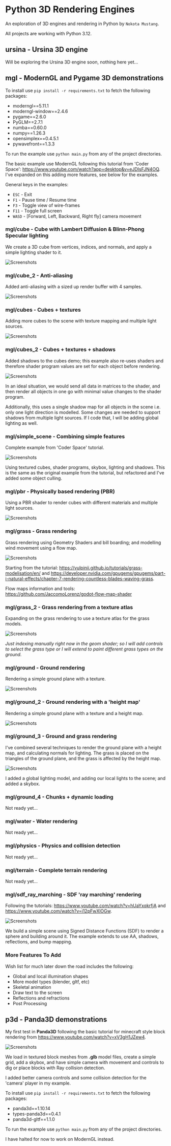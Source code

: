 # Python 3D Rendering Engines

An exploration of 3D engines and rendering in Python by `Nokota Mustang`.

All projects are working with Python 3.12.

## ursina - Ursina 3D engine

Will be exploring the Ursina 3D engine soon, nothing here yet...

## mgl - ModernGL and Pygame 3D demonstrations

To install use `pip install -r requirements.txt` to fetch the following packages:

-   moderngl==5.11.1
-   moderngl-window==2.4.6
-   pygame==2.6.0
-   PyGLM==2.7.1
-   numba==0.60.0
-   numpy==1.26.3
-   opensimplex==0.4.5.1
-   pywavefront==1.3.3

To run the example use `python main.py` from any of the project directories.

The basic example use ModernGL following this tutorial from 'Coder Space': <https://www.youtube.com/watch?app=desktop&v=eJDIsFJN4OQ>. I've expanded on this adding more features, see below for the examples.

General keys in the examples:

-   `ESC` - Exit
-   `F1` - Pause time / Resume time
-   `F3` - Toggle view of wire-frames
-   `F11` - Toggle full screen
-   `WASD` - [Forward, Left, Backward, Right fly] camera movement

### mgl/cube - Cube with Lambert Diffusion & Blinn-Phong Specular lighting

We create a 3D cube from vertices, indices, and normals, and apply a simple lighting shader to it.

![Screenshots](./screenshots/mgl_cube1.PNG)

### mgl/cube_2 - Anti-aliasing

Added anti-aliasing with a sized up render buffer with 4 samples.

![Screenshots](./screenshots/mgl_cube2.PNG)

### mgl/cubes - Cubes + textures

Adding more cubes to the scene with texture mapping and multiple light sources.

![Screenshots](./screenshots/mgl_cubes1.PNG)

### mgl/cubes_2 - Cubes + textures + shadows

Added shadows to the cubes demo; this example also re-uses shaders and therefore shader program values are set for each object before rendering.

![Screenshots](./screenshots/mgl_cubes2.PNG)

In an ideal situation, we would send all data in matrices to the shader, and then render all objects in one go with minimal value changes to the shader program.

Additionally, this uses a single shadow map for all objects in the scene i.e. only one light direction is modelled. Some changes are needed to support shadows from multiple light sources. If I code that, I will be adding global lighting as well.

### mgl/simple_scene - Combining simple features

Complete example from 'Coder Space' tutorial.

![Screenshots](./screenshots/mgl_scene.PNG)

Using textured cubes, shader programs, skybox, lighting and shadows. This is the same as the original example from the tutorial, but refactored and I've added some object culling.

### mgl/pbr - Physically based rendering (PBR)

Using a PBR shader to render cubes with different materials and multiple light sources.

![Screenshots](./screenshots/mgl_pbr1.PNG)

### mgl/grass - Grass rendering

Grass rendering using Geometry Shaders and bill boarding; and modelling wind movement using a flow map.

![Screenshots](./screenshots/mgl_grass1.PNG)

Starting from the tutorial: <https://vulpinii.github.io/tutorials/grass-modelisation/en/> and <https://developer.nvidia.com/gpugems/gpugems/part-i-natural-effects/chapter-7-rendering-countless-blades-waving-grass>.

Flow maps information and tools: <https://github.com/JaccomoLorenz/godot-flow-map-shader>

### mgl/grass_2 - Grass rendering from a texture atlas

Expanding on the grass rendering to use a texture atlas for the grass models.

![Screenshots](./screenshots/mgl_grass2.PNG)

_Just indexing manually right now in the geom shader; so I will add controls to select the grass type or I will extend to paint different grass types on the ground._

### mgl/ground - Ground rendering

Rendering a simple ground plane with a texture.

![Screenshots](./screenshots/mgl_ground1.PNG)

### mgl/ground_2 - Ground rendering with a 'height map'

Rendering a simple ground plane with a texture and a height map.

![Screenshots](./screenshots/mgl_ground2.PNG)

### mgl/ground_3 - Ground and grass rendering

I've combined several techniques to render the ground plane with a height map, and calculating normals for lighting. The grass is placed on the triangles of the ground plane, and the grass is affected by the height map.

![Screenshots](./screenshots/mgl_ground3.PNG)

I added a global lighting model, and adding our local lights to the scene; and added a skybox.

### mgl/ground_4 - Chunks + dynamic loading

<!-- Obviously the ground_3 demo is slow with a large height map, so I've added a chunk system to load and unload parts of the height map as the camera moves around. -->

<!-- ![Screenshots](./screenshots/mgl_ground4.PNG) -->

Not ready yet...

### mgl/water - Water rendering

Not ready yet...

### mgl/physics - Physics and collision detection

Not ready yet...

### mgl/terrain - Complete terrain rendering

Not ready yet...

### mgl/sdf_ray_marching - SDF 'ray marching' rendering

Following the tutorials: <https://www.youtube.com/watch?v=hUaYxqkrfjA> and <https://www.youtube.com/watch?v=i12pFwXlOGw>.

![Screenshots](./screenshots/mgl_sdf.PNG)

We build a simple scene using Signed Distance Functions (SDF) to render a sphere and building around it. The example extends to use AA, shadows, reflections, and bump mapping.

### More Features To Add

Wish list for much later down the road includes the following:

-   Global and local illumination shapes
-   More model types (blender, gltf, etc)
-   Skeletal animation
-   Draw text to the screen
-   Reflections and refractions
-   Post Processing

## p3d - Panda3D demonstrations

My first test in **Panda3D** following the basic tutorial for minecraft style block rendering from <https://www.youtube.com/watch?v=xV3gH1JZew4>.

![Screenshots](./screenshots/panda_1.PNG)

We load in textured block meshes from **.glb** model files, create a simple grid, add a skybox, and have simple camera with movement and controls to dig or place blocks with Ray collision detection.

I added better camera controls and some collision detection for the 'camera' player in my example.

To install use `pip install -r requirements.txt` to fetch the following packages:

-   panda3d==1.10.14
-   types-panda3d==0.4.1
-   panda3d-gltf==1.1.0

To run the example use `python main.py` from any of the project directories.

I have halted for now to work on ModernGL instead.
